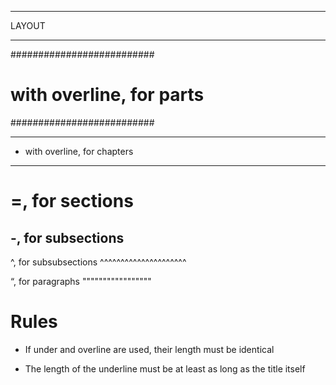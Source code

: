 ******
LAYOUT
******

##########################
# with overline, for parts
##########################

*****************************
* with overline, for chapters
*****************************

=, for sections
===============

-, for subsections
------------------

^, for subsubsections
^^^^^^^^^^^^^^^^^^^^^

“, for paragraphs
"""""""""""""""""

Rules
=====

- If under and overline are used, their length must be identical

- The length of the underline must be at least as long as the title itself
